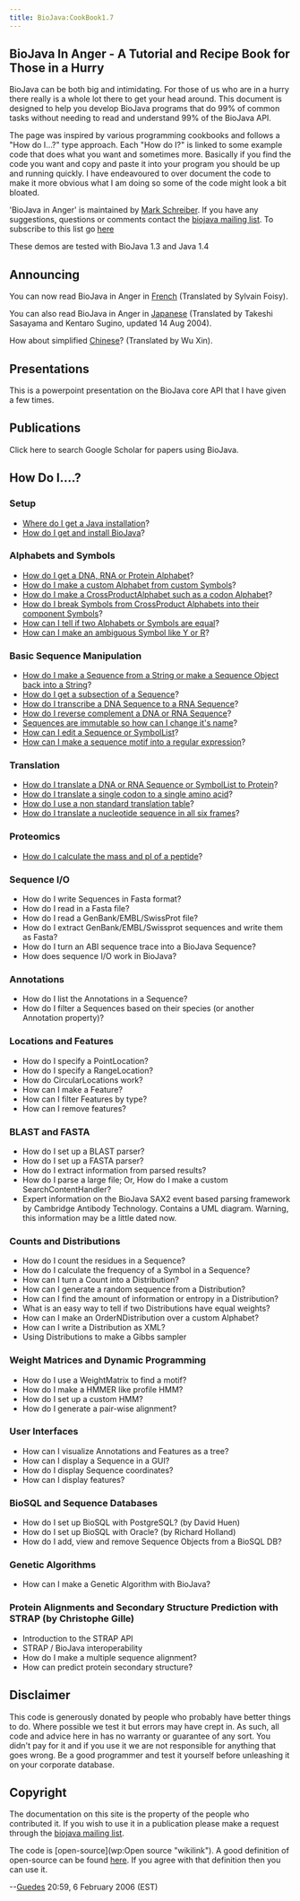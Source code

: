 ```yaml
---
title: BioJava:CookBook1.7
---
```


BioJava In Anger - A Tutorial and Recipe Book for Those in a Hurry
------------------------------------------------------------------

BioJava can be both big and intimidating. For those of us who are in a
hurry there really is a whole lot there to get your head around. This
document is designed to help you develop BioJava programs that do 99% of
common tasks without needing to read and understand 99% of the BioJava
API.

The page was inspired by various programming cookbooks and follows a
"How do I...?" type approach. Each "How do I?" is linked to some example
code that does what you want and sometimes more. Basically if you find
the code you want and copy and paste it into your program you should be
up and running quickly. I have endeavoured to over document the code to
make it more obvious what I am doing so some of the code might look a
bit bloated.

'BioJava in Anger' is maintained by [Mark
Schreiber](User:Mark "wikilink"). If you have any suggestions, questions
or comments contact the [biojava mailing
list](mailto:biojava-l@biojava.org). To subscribe to this list go
[here](http://biojava.org/mailman/listinfo/biojava-l)

These demos are tested with BioJava 1.3 and Java 1.4

Announcing
----------

You can now read BioJava in Anger in
[French](Biojava:CookbookFrench "wikilink") (Translated by Sylvain
Foisy).

You can also read BioJava in Anger in
[Japanese](http://www.geocities.jp/bio_portal/bj_in_anger_ja/)
(Translated by Takeshi Sasayama and Kentaro Sugino, updated 14 Aug
2004).

How about simplified
[Chinese](http://www.cbi.pku.edu.cn/chinese/documents/PUMA/biojava/index-cn.html)?
(Translated by Wu Xin).

Presentations
-------------

This is a powerpoint presentation on the BioJava core API that I have
given a few times.

Publications
------------

Click here to search Google Scholar for papers using BioJava.

How Do I....?
-------------

### Setup

-   [Where do I get a Java
    installation](http://java.sun.com/downloads/)?
-   [How do I get and install BioJava](BioJava:GetStarted "wikilink")?

### Alphabets and Symbols

-   [How do I get a DNA, RNA or Protein
    Alphabet](Biojava:Cookbook:Alphabets "wikilink")?
-   [How do I make a custom Alphabet from custom
    Symbols](Biojava:Cookbook:Alphabets:Custom "wikilink")?
-   [How do I make a CrossProductAlphabet such as a codon
    Alphabet](Biojava:Cookbook:Alphabets:CrossProduct "wikilink")?
-   [How do I break Symbols from CrossProduct Alphabets into their
    component Symbols](Biojava:Cookbook:Alphabets:Component "wikilink")?
-   [How can I tell if two Alphabets or Symbols are
    equal](Biojava:Cookbook:Alphabets:Cononical "wikilink")?
-   [How can I make an ambiguous Symbol like Y or
    R](Biojava:Cookbook:Alphabets:Ambiguous "wikilink")?

### Basic Sequence Manipulation

-   [How do I make a Sequence from a String or make a Sequence Object
    back into a String](Biojava:Cookbook:Sequence "wikilink")?
-   [How do I get a subsection of a
    Sequence](Biojava:Cookbook:Sequence:SubSequence "wikilink")?
-   [How do I transcribe a DNA Sequence to a RNA
    Sequence](Biojava:Cookbook:Sequence:Transcribe "wikilink")?
-   [How do I reverse complement a DNA or RNA
    Sequence](Biojava:Cookbook:Sequence:Reverse "wikilink")?
-   [Sequences are immutable so how can I change it's
    name](Biojava:Cookbook:Sequence:ChangeName "wikilink")?
-   [How can I edit a Sequence or
    SymbolList](Biojava:Cookbook:Sequence:Edit "wikilink")?
-   [How can I make a sequence motif into a regular
    expression](Biojava:Cookbook:Sequence:Regex "wikilink")?

### Translation

-   [How do I translate a DNA or RNA Sequence or SymbolList to
    Protein](Biojava:Cookbook:Translation "wikilink")?
-   [How do I translate a single codon to a single amino
    acid](Biojava:Cookbook:Translation:Single "wikilink")?
-   [How do I use a non standard translation
    table](Biojava:Cookbook:Translation:NonStandart "wikilink")?
-   [How do I translate a nucleotide sequence in all six
    frames](Biojava:Cookbook:Translation:SixFrames "wikilink")?

### Proteomics

-   [How do I calculate the mass and pI of a
    peptide](Biojava:Cookbook:Proteomics "wikilink")?

### Sequence I/O

-   How do I write Sequences in Fasta format?
-   How do I read in a Fasta file?
-   How do I read a GenBank/EMBL/SwissProt file?
-   How do I extract GenBank/EMBL/Swissprot sequences and write them as
    Fasta?
-   How do I turn an ABI sequence trace into a BioJava Sequence?
-   How does sequence I/O work in BioJava?

### Annotations

-   How do I list the Annotations in a Sequence?
-   How do I filter a Sequences based on their species (or another
    Annotation property)?

### Locations and Features

-   How do I specify a PointLocation?
-   How do I specify a RangeLocation?
-   How do CircularLocations work?
-   How can I make a Feature?
-   How can I filter Features by type?
-   How can I remove features?

### BLAST and FASTA

-   How do I set up a BLAST parser?
-   How do I set up a FASTA parser?
-   How do I extract information from parsed results?
-   How do I parse a large file; Or, How do I make a custom
    SearchContentHandler?
-   Expert information on the BioJava SAX2 event based parsing framework
    by Cambridge Antibody Technology. Contains a UML diagram. Warning,
    this information may be a little dated now.

### Counts and Distributions

-   How do I count the residues in a Sequence?
-   How do I calculate the frequency of a Symbol in a Sequence?
-   How can I turn a Count into a Distribution?
-   How can I generate a random sequence from a Distribution?
-   How can I find the amount of information or entropy in a
    Distribution?
-   What is an easy way to tell if two Distributions have equal weights?
-   How can I make an OrderNDistribution over a custom Alphabet?
-   How can I write a Distribution as XML?
-   Using Distributions to make a Gibbs sampler

### Weight Matrices and Dynamic Programming

-   How do I use a WeightMatrix to find a motif?
-   How do I make a HMMER like profile HMM?
-   How do I set up a custom HMM?
-   How do I generate a pair-wise alignment?

### User Interfaces

-   How can I visualize Annotations and Features as a tree?
-   How can I display a Sequence in a GUI?
-   How do I display Sequence coordinates?
-   How can I display features?

### BioSQL and Sequence Databases

-   How do I set up BioSQL with PostgreSQL? (by David Huen)
-   How do I set up BioSQL with Oracle? (by Richard Holland)
-   How do I add, view and remove Sequence Objects from a BioSQL DB?

### Genetic Algorithms

-   How can I make a Genetic Algorithm with BioJava?

### Protein Alignments and Secondary Structure Prediction with STRAP (by Christophe Gille)

-   Introduction to the STRAP API
-   STRAP / BioJava interoperability
-   How do I make a multiple sequence alignment?
-   How can predict protein secondary structure?

Disclaimer
----------

This code is generously donated by people who probably have better
things to do. Where possible we test it but errors may have crept in. As
such, all code and advice here in has no warranty or guarantee of any
sort. You didn't pay for it and if you use it we are not responsible for
anything that goes wrong. Be a good programmer and test it yourself
before unleashing it on your corporate database.

Copyright
---------

The documentation on this site is the property of the people who
contributed it. If you wish to use it in a publication please make a
request through the [biojava mailing
list](mailto:biojava-l@biojava.org).

The code is [open-source](wp:Open source "wikilink"). A good definition
of open-source can be found
[here](http://www.opensource.org/docs/definition_plain.php). If you
agree with that definition then you can use it.

--[Guedes](User:Guedes "wikilink") 20:59, 6 February 2006 (EST)
